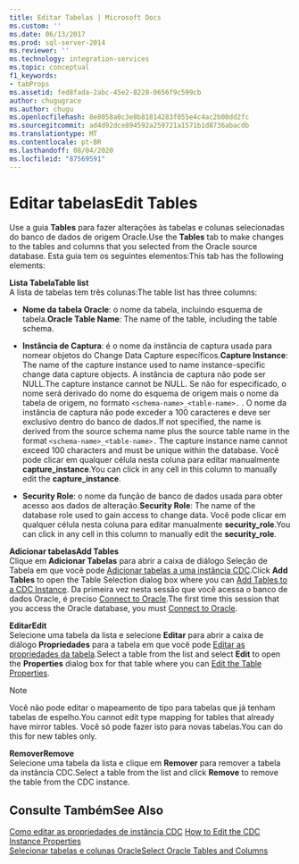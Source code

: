 ```yaml
---
title: Editar Tabelas | Microsoft Docs
ms.custom: ''
ms.date: 06/13/2017
ms.prod: sql-server-2014
ms.reviewer: ''
ms.technology: integration-services
ms.topic: conceptual
f1_keywords:
- tabProps
ms.assetid: fed8fada-2abc-45e2-8228-0656f9c599cb
author: chugugrace
ms.author: chugu
ms.openlocfilehash: 8e8058a0c3e8b81814283f055e4c4ac2b08dd2fc
ms.sourcegitcommit: ad4d92dce894592a259721a1571b1d8736abacdb
ms.translationtype: MT
ms.contentlocale: pt-BR
ms.lasthandoff: 08/04/2020
ms.locfileid: "87569591"
---
```

# <a name="edit-tables"></a><span data-ttu-id="e408f-102">Editar tabelas</span><span class="sxs-lookup"><span data-stu-id="e408f-102">Edit Tables</span></span>
  <span data-ttu-id="e408f-103">Use a guia **Tables** para fazer alterações às tabelas e colunas selecionadas do banco de dados de origem Oracle.</span><span class="sxs-lookup"><span data-stu-id="e408f-103">Use the **Tables** tab to make changes to the tables and columns that you selected from the Oracle source database.</span></span> <span data-ttu-id="e408f-104">Esta guia tem os seguintes elementos:</span><span class="sxs-lookup"><span data-stu-id="e408f-104">This tab has the following elements:</span></span>  
  
 <span data-ttu-id="e408f-105">**Lista Tabela**</span><span class="sxs-lookup"><span data-stu-id="e408f-105">**Table list**</span></span>  
 <span data-ttu-id="e408f-106">A lista de tabelas tem três colunas:</span><span class="sxs-lookup"><span data-stu-id="e408f-106">The table list has three columns:</span></span>  
  
-   <span data-ttu-id="e408f-107">**Nome da tabela Oracle**: o nome da tabela, incluindo esquema de tabela.</span><span class="sxs-lookup"><span data-stu-id="e408f-107">**Oracle Table Name**: The name of the table, including the table schema.</span></span>  
  
-   <span data-ttu-id="e408f-108">**Instância de Captura**: é o nome da instância de captura usada para nomear objetos do Change Data Capture específicos.</span><span class="sxs-lookup"><span data-stu-id="e408f-108">**Capture Instance**: The name of the capture instance used to name instance-specific change data capture objects.</span></span> <span data-ttu-id="e408f-109">A instância de captura não pode ser NULL.</span><span class="sxs-lookup"><span data-stu-id="e408f-109">The capture instance cannot be NULL.</span></span> <span data-ttu-id="e408f-110">Se não for especificado, o nome será derivado do nome do esquema de origem mais o nome da tabela de origem, no formato `<schema-name>_<table-name>.` . O nome da instância de captura não pode exceder a 100 caracteres e deve ser exclusivo dentro do banco de dados.</span><span class="sxs-lookup"><span data-stu-id="e408f-110">If not specified, the name is derived from the source schema name plus the source table name in the format `<schema-name>_<table-name>.` The capture instance name cannot exceed 100 characters and must be unique within the database.</span></span> <span data-ttu-id="e408f-111">Você pode clicar em qualquer célula nesta coluna para editar manualmente **capture_instance**.</span><span class="sxs-lookup"><span data-stu-id="e408f-111">You can click in any cell in this column to manually edit the **capture_instance**.</span></span>  
  
-   <span data-ttu-id="e408f-112">**Security Role**: o nome da função de banco de dados usada para obter acesso aos dados de alteração.</span><span class="sxs-lookup"><span data-stu-id="e408f-112">**Security Role**: The name of the database role used to gain access to change data.</span></span> <span data-ttu-id="e408f-113">Você pode clicar em qualquer célula nesta coluna para editar manualmente **security_role**.</span><span class="sxs-lookup"><span data-stu-id="e408f-113">You can click in any cell in this column to manually edit the **security_role**.</span></span>  
  
 <span data-ttu-id="e408f-114">**Adicionar tabelas**</span><span class="sxs-lookup"><span data-stu-id="e408f-114">**Add Tables**</span></span>  
 <span data-ttu-id="e408f-115">Clique em **Adicionar Tabelas** para abrir a caixa de diálogo Seleção de Tabela em que você pode [Adicionar tabelas a uma instância CDC](add-tables-to-a-cdc-instance.md).</span><span class="sxs-lookup"><span data-stu-id="e408f-115">Click **Add Tables** to open the Table Selection dialog box where you can [Add Tables to a CDC Instance](add-tables-to-a-cdc-instance.md).</span></span> <span data-ttu-id="e408f-116">Da primeira vez nesta sessão que você acessa o banco de dados Oracle, é preciso [Connect to Oracle](connect-to-oracle.md).</span><span class="sxs-lookup"><span data-stu-id="e408f-116">The first time this session that you access the Oracle database, you must [Connect to Oracle](connect-to-oracle.md).</span></span>  
  
 <span data-ttu-id="e408f-117">**Editar**</span><span class="sxs-lookup"><span data-stu-id="e408f-117">**Edit**</span></span>  
 <span data-ttu-id="e408f-118">Selecione uma tabela da lista e selecione **Editar** para abrir a caixa de diálogo **Propriedades** para a tabela em que você pode [Editar as propriedades da tabela](edit-the-table-properties.md).</span><span class="sxs-lookup"><span data-stu-id="e408f-118">Select a table from the list and select **Edit** to open the **Properties** dialog box for that table where you can [Edit the Table Properties](edit-the-table-properties.md).</span></span>  
  
> [!NOTE]  
>  <span data-ttu-id="e408f-119">Você não pode editar o mapeamento de tipo para tabelas que já tenham tabelas de espelho.</span><span class="sxs-lookup"><span data-stu-id="e408f-119">You cannot edit type mapping for tables that already have mirror tables.</span></span> <span data-ttu-id="e408f-120">Você só pode fazer isto para novas tabelas.</span><span class="sxs-lookup"><span data-stu-id="e408f-120">You can do this for new tables only.</span></span>  
  
 <span data-ttu-id="e408f-121">**Remover**</span><span class="sxs-lookup"><span data-stu-id="e408f-121">**Remove**</span></span>  
 <span data-ttu-id="e408f-122">Selecione uma tabela da lista e clique em **Remover** para remover a tabela da instância CDC.</span><span class="sxs-lookup"><span data-stu-id="e408f-122">Select a table from the list and click **Remove** to remove the table from the CDC instance.</span></span>  
  
## <a name="see-also"></a><span data-ttu-id="e408f-123">Consulte Também</span><span class="sxs-lookup"><span data-stu-id="e408f-123">See Also</span></span>  
 <span data-ttu-id="e408f-124">[Como editar as propriedades de instância CDC](how-to-edit-the-cdc-instance-properties.md) </span><span class="sxs-lookup"><span data-stu-id="e408f-124">[How to Edit the CDC Instance Properties](how-to-edit-the-cdc-instance-properties.md) </span></span>  
 [<span data-ttu-id="e408f-125">Selecionar tabelas e colunas Oracle</span><span class="sxs-lookup"><span data-stu-id="e408f-125">Select Oracle Tables and Columns</span></span>](select-oracle-tables-and-columns.md)  
  
  
